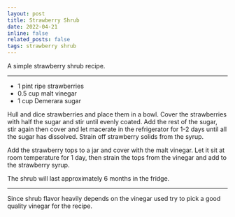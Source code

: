 ```yaml
---
layout: post
title: Strawberry Shrub
date: 2022-04-21 
inline: false
related_posts: false
tags: strawberry shrub
---
```


A simple strawberry shrub recipe.

---

<ul>
    <li> 1 pint ripe strawberries </li>
    <li> 0.5 cup malt vinegar</li>
    <li> 1 cup Demerara sugar</li>
</ul>

Hull and dice strawberries and place them in a bowl. Cover the strawberries with half the sugar and stir until evenly coated. Add the rest of the sugar, stir again then cover and let macerate in the refrigerator for 1-2 days until all the sugar has dissolved. Strain off strawberry solids from the syrup.

Add the strawberry tops to a jar and cover with the malt vinegar. Let it sit at room temperature for 1 day, then strain the tops from the vinegar and add to the strawberry syrup.

The shrub will last approximately 6 months in the fridge.

---

Since shrub flavor heavily depends on the vinegar used try to pick a good quality vinegar for the recipe.